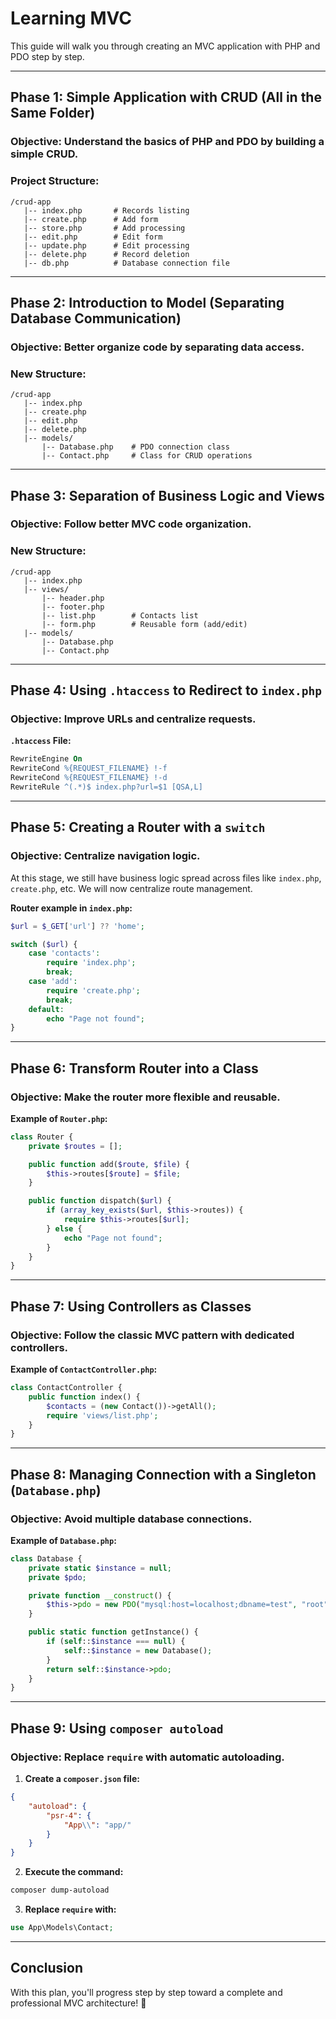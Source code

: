 # Learning MVC

This guide will walk you through creating an MVC application with PHP and PDO step by step. 

---

## **Phase 1: Simple Application with CRUD (All in the Same Folder)**
### Objective: Understand the basics of PHP and PDO by building a simple CRUD.

### **Project Structure:**
```
/crud-app
   |-- index.php       # Records listing
   |-- create.php      # Add form
   |-- store.php       # Add processing
   |-- edit.php        # Edit form
   |-- update.php      # Edit processing
   |-- delete.php      # Record deletion
   |-- db.php          # Database connection file
```

---

## **Phase 2: Introduction to Model (Separating Database Communication)**
### Objective: Better organize code by separating data access.

### **New Structure:**
```
/crud-app
   |-- index.php        
   |-- create.php      
   |-- edit.php       
   |-- delete.php      
   |-- models/
       |-- Database.php    # PDO connection class
       |-- Contact.php     # Class for CRUD operations
```

---

## **Phase 3: Separation of Business Logic and Views**
### Objective: Follow better MVC code organization.

### **New Structure:**
```
/crud-app
   |-- index.php        
   |-- views/
       |-- header.php      
       |-- footer.php      
       |-- list.php        # Contacts list
       |-- form.php        # Reusable form (add/edit)
   |-- models/
       |-- Database.php    
       |-- Contact.php     
```

---

## **Phase 4: Using `.htaccess` to Redirect to `index.php`**
### Objective: Improve URLs and centralize requests.

**`.htaccess` File:**
```apache
RewriteEngine On
RewriteCond %{REQUEST_FILENAME} !-f
RewriteCond %{REQUEST_FILENAME} !-d
RewriteRule ^(.*)$ index.php?url=$1 [QSA,L]
```

---

## **Phase 5: Creating a Router with a `switch`**
### Objective: Centralize navigation logic.

At this stage, we still have business logic spread across files like `index.php`, `create.php`, etc. We will now centralize route management.

**Router example in `index.php`:**
```php
$url = $_GET['url'] ?? 'home';

switch ($url) {
    case 'contacts':
        require 'index.php';
        break;
    case 'add':
        require 'create.php';
        break;
    default:
        echo "Page not found";
}
```

---

## **Phase 6: Transform Router into a Class**
### Objective: Make the router more flexible and reusable.

**Example of `Router.php`:**
```php
class Router {
    private $routes = [];

    public function add($route, $file) {
        $this->routes[$route] = $file;
    }

    public function dispatch($url) {
        if (array_key_exists($url, $this->routes)) {
            require $this->routes[$url];
        } else {
            echo "Page not found";
        }
    }
}
```

---

## **Phase 7: Using Controllers as Classes**
### Objective: Follow the classic MVC pattern with dedicated controllers.

**Example of `ContactController.php`:**
```php
class ContactController {
    public function index() {
        $contacts = (new Contact())->getAll();
        require 'views/list.php';
    }
}
```

---

## **Phase 8: Managing Connection with a Singleton (`Database.php`)**
### Objective: Avoid multiple database connections.

**Example of `Database.php`:**
```php
class Database {
    private static $instance = null;
    private $pdo;

    private function __construct() {
        $this->pdo = new PDO("mysql:host=localhost;dbname=test", "root", "");
    }

    public static function getInstance() {
        if (self::$instance === null) {
            self::$instance = new Database();
        }
        return self::$instance->pdo;
    }
}
```

---

## **Phase 9: Using `composer autoload`**
### Objective: Replace `require` with automatic autoloading.

1. **Create a `composer.json` file:**
```json
{
    "autoload": {
        "psr-4": {
            "App\\": "app/"
        }
    }
}
```
2. **Execute the command:**
```sh
composer dump-autoload
```
3. **Replace `require` with:**
```php
use App\Models\Contact;
```

---

## **Conclusion**
With this plan, you'll progress step by step toward a complete and professional MVC architecture! 🚀